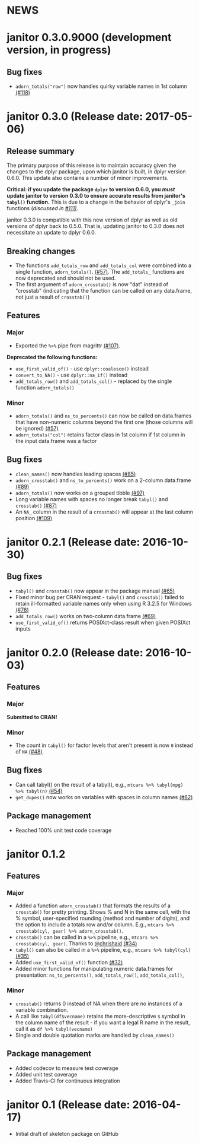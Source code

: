 NEWS
====
# janitor 0.3.0.9000 (development version, in progress)

## Bug fixes
* `adorn_totals("row")` now handles quirky variable names in 1st column [(#118)](https://github.com/sfirke/janitor/issues/118)

# janitor 0.3.0  (Release date: 2017-05-06)

## Release summary

The primary purpose of this release is to maintain accuracy given the changes to the dplyr package, upon which janitor is built, in dplyr version 0.6.0.  This update also contains a number of minor improvements.

**Critical: if you update the package `dplyr` to version 0.6.0, you *must* update janitor to version 0.3.0 to ensure accurate results from janitor's `tabyl()` function.**  This is due to a change in the behavior of dplyr's `_join` functions (*discussed in [#111)](https://github.com/sfirke/janitor/issues/111)*.

janitor 0.3.0 is compatible with this new version of dplyr as well as old versions of dplyr back to 0.5.0.  That is, updating janitor to 0.3.0 does not necessitate an update to dplyr 0.6.0.


## Breaking changes
* The functions `add_totals_row` and `add_totals_col` were combined into a single function, `adorn_totals()`. [(#57)](https://github.com/sfirke/janitor/issues/57).  The `add_totals_` functions are now deprecated and should not be used.
* The first argument of `adorn_crosstab()` is now "dat" instead of "crosstab" (indicating that the function can be called on any data.frame, not just a result of `crosstab()`)

## Features

### Major

* Exported the `%>%` pipe from magrittr [(#107)](https://github.com/sfirke/janitor/issues/107).

**Deprecated the following functions:**
* `use_first_valid_of()` - use `dplyr::coalesce()` instead
* `convert_to_NA()` - use `dplyr::na_if()` instead
* `add_totals_row()` and `add_totals_col()` - replaced by the single function `adorn_totals()`

### Minor
* `adorn_totals()` and `ns_to_percents()` can now be called on data.frames that have non-numeric columns beyond the first one (those columns will be ignored) [(#57)](https://github.com/sfirke/janitor/issues/57)
* `adorn_totals("col")` retains factor class in 1st column if 1st column in the input data.frame was a factor

## Bug fixes
* `clean_names()` now handles leading spaces [(#85)](https://github.com/sfirke/janitor/issues/85)
* `adorn_crosstab()` and `ns_to_percents()` work on a 2-column data.frame [(#89)](https://github.com/sfirke/janitor/issues/89)
* `adorn_totals()` now works on a grouped tibble [(#97)](https://github.com/sfirke/janitor/issues/97)
* Long variable names with spaces no longer break `tabyl()` and `crosstab()` [(#87)](https://github.com/sfirke/janitor/issues/87)
* An `NA_` column in the result of a `crosstab()` will appear at the last column position [(#109)](https://github.com/sfirke/janitor/issues/109)


# janitor 0.2.1 (Release date: 2016-10-30)

## Bug fixes
* `tabyl()` and `crosstab()` now appear in the package manual [(#65)](https://github.com/sfirke/janitor/issues/65)
* Fixed minor bug per CRAN request - `tabyl()` and `crosstab()` failed to retain ill-formatted variable names only when using R 3.2.5 for Windows [(#76)](https://github.com/sfirke/janitor/issues/76)
* `add_totals_row()` works on two-column data.frame [(#69)](https://github.com/sfirke/janitor/issues/69)
* `use_first_valid_of()` returns POSIXct-class result when given POSIXct inputs

# janitor 0.2.0 (Release date: 2016-10-03)

## Features

### Major
**Submitted to CRAN!**

### Minor
* The count in `tabyl()` for factor levels that aren't present is now `0` instead of `NA` [(#48)](https://github.com/sfirke/janitor/issues/48)

## Bug fixes
* Can call tabyl() on the result of a tabyl(), e.g., `mtcars %>% tabyl(mpg) %>% tabyl(n)`  [(#54)](https://github.com/sfirke/janitor/issues/54)
* `get_dupes()` now works on variables with spaces in column names [(#62)](https://github.com/sfirke/janitor/issues/62)

## Package management

* Reached 100% unit test code coverage

# janitor 0.1.2

## Features

### Major
* Added a function `adorn_crosstab()` that formats the results of a `crosstab()` for pretty printing.  Shows % and N in the same cell, with the % symbol, user-specified rounding (method and number of digits), and the option to include a totals row and/or column. E.g., `mtcars %>% crosstab(cyl, gear) %>% adorn_crosstab()`.
* `crosstab()` can be called in a `%>%` pipeline, e.g., `mtcars %>% crosstab(cyl, gear)`.  Thanks to [@chrishaid](https://github.com/chrishaid) [(#34)](https://github.com/sfirke/janitor/pull/34)
* `tabyl()` can also be called in a `%>%` pipeline, e.g., `mtcars %>% tabyl(cyl)` [(#35)](https://github.com/sfirke/janitor/issues/35)
* Added `use_first_valid_of()` function [(#32)](https://github.com/sfirke/janitor/issues/32)
* Added minor functions for manipulating numeric data.frames for presentation: `ns_to_percents()`, `add_totals_row()`, `add_totals_col()`,

### Minor

* `crosstab()` returns 0 instead of NA when there are no instances of a variable combination.
* A call like `tabyl(df$vecname)` retains the more-descriptive `$` symbol in the column name of the result - if you want a legal R name in the result, call it as `df %>% tabyl(vecname)`
* Single and double quotation marks are handled by `clean_names()`


## Package management

* Added codecov to measure test coverage
* Added unit test coverage
* Added Travis-CI for continuous integration

# janitor 0.1 (Release date: 2016-04-17)

* Initial draft of skeleton package on GitHub
